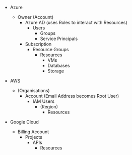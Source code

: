 - Azure
	- Owner (Account)
		- Azure AD (uses Roles to interact with Resources)
			- Users
				- Groups
				- Service Principals
		 -  Subscription
			- Resource Groups
				- Resources
					- VMs
					- Databases
					- Storage

- AWS
	- (Organisations)
		- Account (Email Address becomes Root User)
			- IAM Users
				- (Region)
					- Resources

- Google Cloud
	- Billing Account
		- Projects
			- APIs
				- Resources